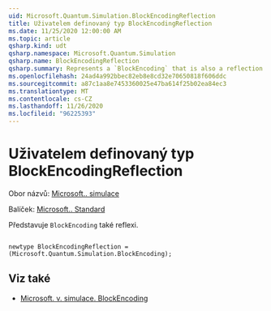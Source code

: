 ```yaml
---
uid: Microsoft.Quantum.Simulation.BlockEncodingReflection
title: Uživatelem definovaný typ BlockEncodingReflection
ms.date: 11/25/2020 12:00:00 AM
ms.topic: article
qsharp.kind: udt
qsharp.namespace: Microsoft.Quantum.Simulation
qsharp.name: BlockEncodingReflection
qsharp.summary: Represents a `BlockEncoding` that is also a reflection.
ms.openlocfilehash: 24ad4a992bbec82eb8e8cd32e70650818f606ddc
ms.sourcegitcommit: a87c1aa8e7453360025e47ba614f25b02ea84ec3
ms.translationtype: MT
ms.contentlocale: cs-CZ
ms.lasthandoff: 11/26/2020
ms.locfileid: "96225393"
---
```

# <a name="blockencodingreflection-user-defined-type"></a>Uživatelem definovaný typ BlockEncodingReflection

Obor názvů: [Microsoft.. simulace](xref:Microsoft.Quantum.Simulation)

Balíček: [Microsoft.. Standard](https://nuget.org/packages/Microsoft.Quantum.Standard)


Představuje `BlockEncoding` také reflexi.

```qsharp

newtype BlockEncodingReflection = (Microsoft.Quantum.Simulation.BlockEncoding);
```



## <a name="see-also"></a>Viz také

- [Microsoft. v. simulace. BlockEncoding](xref:Microsoft.Quantum.Simulation.BlockEncoding)